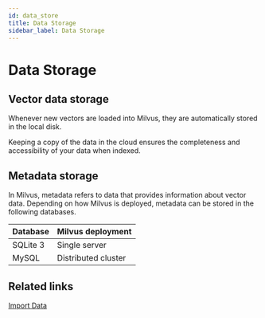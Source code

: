 ```yaml
---
id: data_store
title: Data Storage
sidebar_label: Data Storage
---
```


# Data Storage

## Vector data storage

Whenever new vectors are loaded into Milvus, they are automatically stored in the local disk.

Keeping a copy of the data in the cloud ensures the completeness and accessibility of your data when indexed.

## Metadata storage

In Milvus, metadata refers to data that provides information about vector data. Depending on how Milvus is deployed, metadata can be stored in the following databases.

| Database | Milvus deployment           |
| -------- | --------------------------- |
| SQLite 3 | Single server               |
| MySQL    | Distributed cluster         |

## Related links
[Import Data](../userguide/import_data.md)
